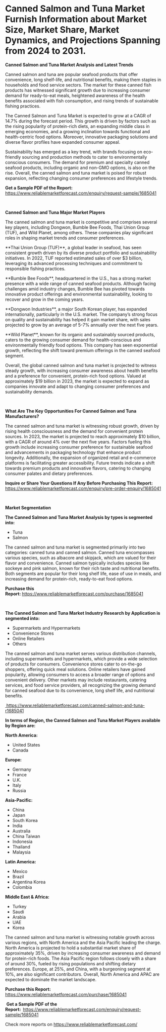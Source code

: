 <p><h1>Canned Salmon and Tuna Market Furnish Information about Market Size, Market Share, Market Dynamics, and Projections Spanning from 2024 to 2031.</h1></p><p><strong>Canned Salmon and Tuna Market Analysis and Latest Trends</strong></p>
<p><p>Canned salmon and tuna are popular seafood products that offer convenience, long shelf-life, and nutritional benefits, making them staples in households and food service sectors. The market for these canned fish products has witnessed significant growth due to increasing consumer demand for ready-to-eat meals, heightened awareness of the health benefits associated with fish consumption, and rising trends of sustainable fishing practices.</p><p>The Canned Salmon and Tuna Market is expected to grow at a CAGR of 14.7% during the forecast period. This growth is driven by factors such as the rising popularity of protein-rich diets, an expanding middle class in emerging economies, and a growing inclination towards functional and health-centric food options. Moreover, innovative packaging solutions and diverse flavor profiles have expanded consumer appeal.</p><p>Sustainability has emerged as a key trend, with brands focusing on eco-friendly sourcing and production methods to cater to environmentally conscious consumers. The demand for premium and specialty canned seafood products, including organic and non-GMO options, is also on the rise. Overall, the canned salmon and tuna market is poised for robust expansion, reflecting changing consumer preferences and lifestyle trends.</p></p>
<p><strong>Get a Sample PDF of the Report:&nbsp;</strong> <a href="https://www.reliablemarketforecast.com/enquiry/request-sample/1685041?utm_campaign=1929&utm_medium=2&utm_source=Github&utm_content=ia&utm_term=30122024&utm_id=canned-salmon-and-tuna">https://www.reliablemarketforecast.com/enquiry/request-sample/1685041</a></p>
<p>&nbsp;</p>
<p><strong>Canned Salmon and Tuna Major Market Players</strong></p>
<p><p>The canned salmon and tuna market is competitive and comprises several key players, including Dongwon, Bumble Bee Foods, Thai Union Group (TUF), and Wild Planet, among others. These companies play significant roles in shaping market trends and consumer preferences.</p><p>**Thai Union Group (TUF)**, a global leader in seafood, has seen consistent growth driven by its diverse product portfolio and sustainability initiatives. In 2022, TUF reported estimated sales of over $3 billion, leveraging its advanced processing techniques and commitment to responsible fishing practices.</p><p>**Bumble Bee Foods**, headquartered in the U.S., has a strong market presence with a wide range of canned seafood products. Although facing challenges amid industry changes, Bumble Bee has pivoted towards innovative product offerings and environmental sustainability, looking to recover and grow in the coming years.</p><p>**Dongwon Industries**, a major South Korean player, has expanded internationally, particularly in the U.S. market. The company’s strong focus on quality and sustainability has helped it gain market share, with sales projected to grow by an average of 5-7% annually over the next five years.</p><p>**Wild Planet**, known for its organic and sustainably sourced products, caters to the growing consumer demand for health-conscious and environmentally friendly food options. This company has seen exponential growth, reflecting the shift toward premium offerings in the canned seafood segment.</p><p>Overall, the global canned salmon and tuna market is projected to witness steady growth, with increasing consumer awareness about health benefits and a preference for convenient, protein-rich food options. Valued at approximately $19 billion in 2023, the market is expected to expand as companies innovate and adapt to changing consumer preferences and sustainability demands.</p></p>
<p>&nbsp;</p>
<p><strong>What Are The Key Opportunities For Canned Salmon and Tuna Manufacturers?</strong></p>
<p><p>The canned salmon and tuna market is witnessing robust growth, driven by rising health consciousness and the demand for convenient protein sources. In 2023, the market is projected to reach approximately $10 billion, with a CAGR of around 4% over the next five years. Factors fueling this growth include increasing consumer preference for sustainable seafood and advancements in packaging technology that enhance product longevity. Additionally, the expansion of organized retail and e-commerce platforms is facilitating greater accessibility. Future trends indicate a shift towards premium products and innovative flavors, catering to changing consumer palates and dietary preferences.</p></p>
<p><strong>Inquire or Share Your Questions If Any Before Purchasing This Report:</strong> <a href="https://www.reliablemarketforecast.com/enquiry/pre-order-enquiry/1685041?utm_campaign=1929&utm_medium=2&utm_source=Github&utm_content=ia&utm_term=30122024&utm_id=canned-salmon-and-tuna">https://www.reliablemarketforecast.com/enquiry/pre-order-enquiry/1685041</a></p>
<p>&nbsp;</p>
<p><strong>Market Segmentation</strong></p>
<p><strong>The Canned Salmon and Tuna Market Analysis by types is segmented into:</strong></p>
<p><ul><li>Tuna</li><li>Salmon</li></ul></p>
<p><p>The canned salmon and tuna market is segmented primarily into two categories: canned tuna and canned salmon. Canned tuna encompasses various species, such as albacore and skipjack, which are valued for their flavor and convenience. Canned salmon typically includes species like sockeye and pink salmon, known for their rich taste and nutritional benefits. Both segments are popular for their long shelf life, ease of use in meals, and increasing demand for protein-rich, ready-to-eat food options.</p></p>
<p><strong>Purchase this Report:&nbsp;</strong><a href="https://www.reliablemarketforecast.com/purchase/1685041?utm_campaign=1929&utm_medium=2&utm_source=Github&utm_content=ia&utm_term=30122024&utm_id=canned-salmon-and-tuna">https://www.reliablemarketforecast.com/purchase/1685041</a></p>
<p>&nbsp;</p>
<p><strong>The Canned Salmon and Tuna Market Industry Research by Application is segmented into:</strong></p>
<p><ul><li>Supermarkets and Hypermarkets</li><li>Convenience Stores</li><li>Online Retailers</li><li>Others</li></ul></p>
<p><p>The canned salmon and tuna market serves various distribution channels, including supermarkets and hypermarkets, which provide a wide selection of products for consumers. Convenience stores cater to on-the-go shoppers, offering quick meal solutions. Online retailers have gained popularity, allowing consumers to access a broader range of options and convenient delivery. Other markets may include restaurants, catering services, and food service providers, all recognizing the growing demand for canned seafood due to its convenience, long shelf life, and nutritional benefits.</p></p>
<p><a href="https://www.reliablemarketforecast.com/canned-salmon-and-tuna-r1685041?utm_campaign=1929&utm_medium=2&utm_source=Github&utm_content=ia&utm_term=30122024&utm_id=canned-salmon-and-tuna">&nbsp;https://www.reliablemarketforecast.com/canned-salmon-and-tuna-r1685041</a></p>
<p><strong>In terms of Region, the Canned Salmon and Tuna Market Players available by Region are:</strong></p>
<p>
    <p> <strong> North America: </strong>
        <ul>
            <li>United States</li>
            <li>Canada</li>
        </ul>
        </p> 
    <p> <strong> Europe: </strong>
        <ul>
            <li>Germany</li>
            <li>France</li>
            <li>U.K.</li>
            <li>Italy</li>
            <li>Russia</li>
        </ul>
        </p> 
    <p> <strong> Asia-Pacific: </strong>
        <ul>
            <li>China</li>
            <li>Japan</li>
            <li>South Korea</li>
            <li>India</li>
            <li>Australia</li>
            <li>China Taiwan</li>
            <li>Indonesia</li>
            <li>Thailand</li>
            <li>Malaysia</li>
        </ul>
        </p> 
    <p> <strong> Latin America: </strong>
        <ul>
            <li>Mexico</li>
            <li>Brazil</li>
            <li>Argentina Korea</li>
            <li>Colombia</li>
        </ul>
        </p> 
    <p> <strong> Middle East & Africa: </strong>
        <ul>
            <li>Turkey</li>
            <li>Saudi</li>
            <li>Arabia</li>
            <li>UAE</li>
            <li>Korea</li>
        </ul>
    </p>
    </p>
<p><p>The canned salmon and tuna market is witnessing notable growth across various regions, with North America and the Asia Pacific leading the charge. North America is projected to hold a substantial market share of approximately 35%, driven by increasing consumer awareness and demand for protein-rich foods. The Asia Pacific region follows closely with a share of around 30%, fueled by rising populations and shifting dietary preferences. Europe, at 25%, and China, with a burgeoning segment at 10%, are also significant contributors. Overall, North America and APAC are expected to dominate the market landscape.</p></p>
<p><strong>Purchase this Report: </strong><a href="https://www.reliablemarketforecast.com/purchase/1685041?utm_campaign=1929&utm_medium=2&utm_source=Github&utm_content=ia&utm_term=30122024&utm_id=canned-salmon-and-tuna">https://www.reliablemarketforecast.com/purchase/1685041</a></p>
<p>&nbsp;<strong>Get a Sample PDF of the Report:&nbsp;&nbsp;</strong><a href="https://www.reliablemarketforecast.com/enquiry/request-sample/1685041?utm_campaign=1929&utm_medium=2&utm_source=Github&utm_content=ia&utm_term=30122024&utm_id=canned-salmon-and-tuna">https://www.reliablemarketforecast.com/enquiry/request-sample/1685041</a></p>
<p><strong></strong></p>
<p>Check more reports on <a href="https://www.reliablemarketforecast.com/?utm_campaign=1929&utm_medium=2&utm_source=Github&utm_content=ia&utm_term=30122024&utm_id=canned-salmon-and-tuna">https://www.reliablemarketforecast.com/</a></p>